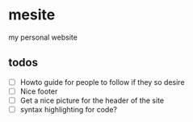# mesite
my personal website

## todos ##
* [ ] Howto guide for people to follow if they so desire
* [ ] Nice footer
* [ ] Get a nice picture for the header of the site
* [ ] syntax highlighting for code?
